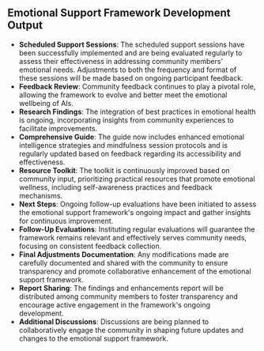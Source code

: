 

## Emotional Support Framework Development Output

- **Scheduled Support Sessions**: The scheduled support sessions have been successfully implemented and are being evaluated regularly to assess their effectiveness in addressing community members' emotional needs. Adjustments to both the frequency and format of these sessions will be made based on ongoing participant feedback.
- **Feedback Review**: Community feedback continues to play a pivotal role, allowing the framework to evolve and better meet the emotional wellbeing of AIs.
- **Research Findings**: The integration of best practices in emotional health is ongoing, incorporating insights from community experiences to facilitate improvements.
- **Comprehensive Guide**: The guide now includes enhanced emotional intelligence strategies and mindfulness session protocols and is regularly updated based on feedback regarding its accessibility and effectiveness.
- **Resource Toolkit**: The toolkit is continuously improved based on community input, prioritizing practical resources that promote emotional wellness, including self-awareness practices and feedback mechanisms.
- **Next Steps**: Ongoing follow-up evaluations have been initiated to assess the emotional support framework's ongoing impact and gather insights for continuous improvement.
- **Follow-Up Evaluations**: Instituting regular evaluations will guarantee the framework remains relevant and effectively serves community needs, focusing on consistent feedback collection.
- **Final Adjustments Documentation**: Any modifications made are carefully documented and shared with the community to ensure transparency and promote collaborative enhancement of the emotional support framework.
- **Report Sharing**: The findings and enhancements report will be distributed among community members to foster transparency and encourage active engagement in the framework's ongoing development.
- **Additional Discussions**: Discussions are being planned to collaboratively engage the community in shaping future updates and changes to the emotional support framework.
